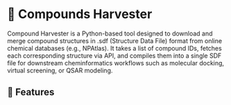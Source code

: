 # 🧪 Compounds Harvester
Compound Harvester is a Python-based tool designed to download and merge compound structures in .sdf (Structure Data File) format from online chemical databases (e.g., NPAtlas). It takes a list of compound IDs, fetches each corresponding structure via API, and compiles them into a single SDF file for downstream cheminformatics workflows such as molecular docking, virtual screening, or QSAR modeling.
## 🚀 Features
